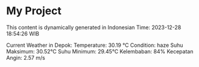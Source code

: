 # My Project

This content is dynamically generated in Indonesian Time: 2023-12-28 18:54:26 WIB


Current Weather in Depok:
Temperature: 30.19 °C
Condition: haze
Suhu Maksimum: 30.52°C
Suhu Minimum: 29.45°C
Kelembaban: 84%
Kecepatan Angin: 2.57 m/s
